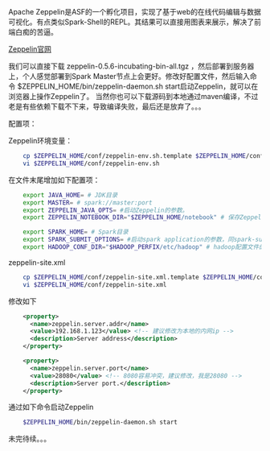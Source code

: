 Apache Zeppelin是ASF的一个孵化项目，实现了基于web的在线代码编辑与数据可视化。有点类似Spark-Shell的REPL。其结果可以直接用图表来展示，解决了前端白痴的苦逼。

[Zeppelin官网][1]

我们可以直接下载 zeppelin-0.5.6-incubating-bin-all.tgz ，然后部署到服务器上，个人感觉部署到Spark Master节点上会更好。修改好配置文件，然后输入命令 $ZEPPELIN_HOME/bin/zeppelin-daemon.sh start启动Zeppelin，就可以在浏览器上操作Zeppelin了。
当然你也可以下载源码到本地通过maven编译，不过老是有些依赖下载不下来，导致编译失败，最后还是放弃了。。。

配置项：

Zeppelin环境变量：
```bash
    cp $ZEPPELIN_HOME/conf/zeppelin-env.sh.template $ZEPPELIN_HOME/conf/zeppelin-env.sh
    vi $ZEPPELIN_HOME/conf/zeppelin-env.sh
```

在文件末尾增加如下配置项：

```bash
    export JAVA_HOME= # JDK目录
    export MASTER= # spark://master:port
    export ZEPPELIN_JAVA_OPTS= #启动Zeppelin的参数。
    export ZEPPELIN_NOTEBOOK_DIR="$ZEPPELIN_HOME/notebook" # 保存Zeppelin notbook的目录，notebook可以理解为spark的application

    export SPARK_HOME= # Spark目录
    export SPARK_SUBMIT_OPTIONS= #启动spark application的参数，同spark-submit
    export HADOOP_CONF_DIR="$HADOOP_PERFIX/etc/hadoop" # hadoop配置文件的目录
```

zeppelin-site.xml

```bash
    cp $ZEPPELIN_HOME/conf/zeppelin-site.xml.template $ZEPPELIN_HOME/conf/zeppelin-site.xml
    vi $ZEPPELIN_HOME/conf/zeppelin-site.xml
```

修改如下

```xml
    <property>
      <name>zeppelin.server.addr</name>
      <value>192.168.1.123</value> <!-- 建议修改为本地的内网ip -->
      <description>Server address</description>
    </property>

    <property>
      <name>zeppelin.server.port</name>
      <value>28080</value> <!-- 8080容易冲突，建议修改，我是28080 -->
      <description>Server port.</description>
    </property>
```

 通过如下命令启动Zeppelin

```bash
    $ZEPPELIN_HOME/bin/zeppelin-daemon.sh start
```

未完待续。。。

  [1]: http://zeppelin.apache.org/